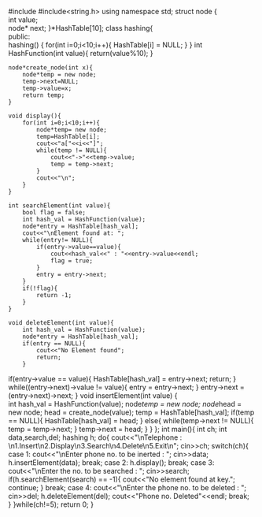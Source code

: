 #include<iostream>
#include<string.h>
using namespace std;
struct node {       
    int value;       
    node* next;
}*HashTable[10];
class hashing{   
    public:            
    hashing() {
        for(int i=0;i<10;i++){
            HashTable[i] = NULL;
        }
    }
    int HashFunction(int value){
        return(value%10);
    }

    node*create_node(int x){     
        node*temp = new node;
        temp->next=NULL;
        temp->value=x;
        return temp;
    }

    void display(){
        for(int i=0;i<10;i++){   
            node*temp= new node;
            temp=HashTable[i];
            cout<<"a["<<i<<"]"; 
            while(temp != NULL){  
                cout<<"->"<<temp->value;
                temp = temp->next;
            }
            cout<<"\n";
        }
    }

    int searchElement(int value){
        bool flag = false;
        int hash_val = HashFunction(value);
        node*entry = HashTable[hash_val];
        cout<<"\nElement found at: ";
        while(entry!= NULL){
            if(entry->value==value){
                cout<<hash_val<<" : "<<entry->value<<endl;
                flag = true;
            }
            entry = entry->next;
        }
        if(!flag){  
            return -1;
    	}
    }

    void deleteElement(int value){
        int hash_val = HashFunction(value);
        node*entry = HashTable[hash_val]; 
        if(entry == NULL){
            cout<<"No Element found";
            return;
        }
      
if(entry->value == value){
            HashTable[hash_val] = entry->next;
            return;
        }
        while((entry->next)->value != value){
            entry = entry->next;
        }
        entry->next = (entry->next)->next;
    }
    void insertElement(int value) {  
        int hash_val = HashFunction(value);
        node*temp = new node;
        node*head = new node;
        head = create_node(value);
        temp = HashTable[hash_val];
        if(temp == NULL){
            HashTable[hash_val] = head;
        }
        else{
            while(temp->next != NULL){
                temp = temp->next;
            }
            temp->next = head;
        }
    }
};
int main(){
	int ch;
	int data,search,del;
	hashing h;
	do{
		cout<<"\nTelephone : \n1.Insert\n2.Display\n3.Search\n4.Delete\n5.Exit\n";
		cin>>ch;
		switch(ch){
			case 1:
				cout<<"\nEnter phone no. to be inerted : ";
				cin>>data;
				h.insertElement(data);
				break;
			case 2:
				h.display();
				break;
			case 3:
				cout<<"\nEnter the no. to be searched : ";
				cin>>search;
				if(h.searchElement(search) == -1){
					cout<<"No element found at key.";
					continue;
				} break;
			case 4:
				cout<<"\nEnter the phone no. to be deleted : ";
				cin>>del;
				h.deleteElement(del);
				cout<<"Phone no. Deleted"<<endl;
				break;	
		}
	}while(ch!=5);
	return 0;
}
